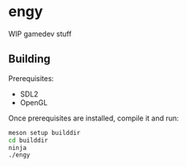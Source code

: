 # engy

WIP gamedev stuff

## Building

Prerequisites:

- SDL2
- OpenGL

Once prerequisites are installed, compile it and run:

```bash
meson setup builddir
cd builddir
ninja
./engy
```
